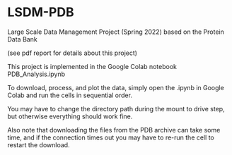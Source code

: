 # LSDM-PDB
Large Scale Data Management Project (Spring 2022) based on the Protein Data Bank

(see pdf report for details about this project)



This project is implemented in the Google Colab notebook PDB_Analysis.ipynb

To download, process, and plot the data, simply open the .ipynb in Google Colab and run the cells in sequential order.

You may have to change the directory path during the mount to drive step, but otherwise everything should work fine.

Also note that downloading the files from the PDB archive can take some time, and if the connection times out you may have to re-run the cell to restart the download.
